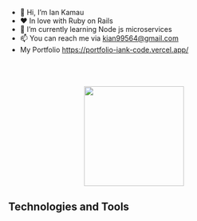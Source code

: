 - 👋 Hi, I’m Ian Kamau
- ❤️ In love with Ruby on Rails
- 🌱 I’m currently learning Node js microservices
- 📫 You can reach me via kian99564@gmail.com
- My Portfolio https://portfolio-iank-code.vercel.app/ 

<br/>
<br/>
<br/>
<div id="header" align="center">
  <img src="https://media.giphy.com/media/M9gbBd9nbDrOTu1Mqx/giphy.gif" width="200"/>
</div>

## Technologies and Tools
<div>
  <img src="https://raw.githubusercontent.com/devicons/devicon/1119b9f84c0290e0f0b38982099a2bd027a48bf1/icons/react
